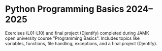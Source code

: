 # Python Programming Basics 2024–2025

Exercises (L01-L10) and final project (Djentify) completed during JAMK open university course "Programming Basics".
Includes topics like variables, functions, file handling, exceptions, and a final project (Djentify).
